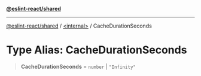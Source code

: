 [**@eslint-react/shared**](../../README.md)

***

[@eslint-react/shared](../../README.md) / [\<internal\>](../README.md) / CacheDurationSeconds

# Type Alias: CacheDurationSeconds

> **CacheDurationSeconds** = `number` \| `"Infinity"`
